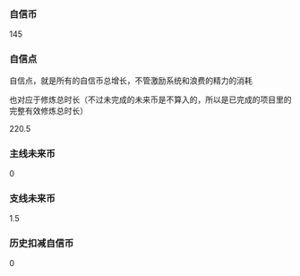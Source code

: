### 自信币
145

### 自信点
自信点，就是所有的自信币总增长，不管激励系统和浪费的精力的消耗

也对应于修炼总时长（不过未完成的未来币是不算入的，所以是已完成的项目里的完整有效修炼总时长）

220.5

### 主线未来币
0

### 支线未来币
1.5

### 历史扣减自信币
0
